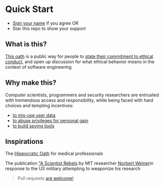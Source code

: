 # Quick Start

- [Sign your name](https://github.com/foxlightco/lightbringer/edit/master/committers.md) if you agree 
OR 
- Star this repo to show your support

## What is this?
[This oath](https://github.com/foxlightco/lightbringer/blob/master/oath.md) is a public way for people to [state their commitment to ethical conduct](https://github.com/foxlightco/lightbringer/edit/master/committers.md), and open up discussion for what ethical behavior means in the context of software engineering

## Why make this?
Computer scientists, programmers and security researchers are entrusted with tremendous access and responsibility, while being faced with hard choices and tempting incentives: 

- [to mis-use user data](https://www.ftc.gov/news-events/press-releases/2012/06/spokeo-pay-800000-settle-ftc-charges-company-allegedly-marketed)
- [to abuse privileges for personal gain](http://www.mercercountyprosecutor.com/press/Motor%20Vehicle.pdf)
- [to build spying tools](http://surveillance.rsf.org/en/category/corporate-enemies/)

## Inspirations
The [Hippocratic Oath](https://en.wikipedia.org/wiki/Hippocratic_Oath#Modern_version) for medical professionals

The publication ["A Scientist Rebels](http://lanl-the-back-story.blogspot.com/2013/08/a-scientist-rebels.html) by MIT researcher [Norbert Weiner](https://en.wikipedia.org/wiki/Norbert_Wiener)in response to the US military attempting to weaponize his research

> Pull requests [are welcome!](https://github.com/foxlightco/lightbringer/compare)
